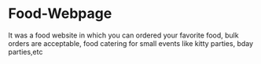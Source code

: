 # Food-Webpage
It was a food website in which you can ordered your favorite food, bulk orders are acceptable, food catering for small events like kitty parties, bday parties,etc

